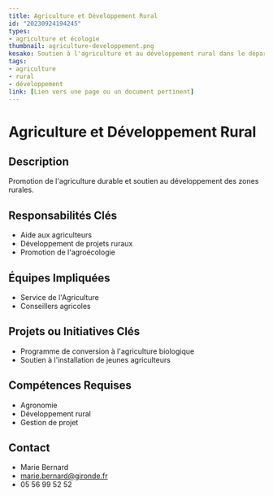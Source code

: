 ```yaml
---
title: Agriculture et Développement Rural
id: "20230924194245"
types:
- agriculture et écologie
thumbnail: agriculture-developpement.png
kesako: Soutien à l'agriculture et au développement rural dans le département.
tags:
- agriculture
- rural
- développement
link: [Lien vers une page ou un document pertinent]
---
```

# Agriculture et Développement Rural

## Description
Promotion de l'agriculture durable et soutien au développement des zones rurales.

## Responsabilités Clés
- Aide aux agriculteurs
- Développement de projets ruraux
- Promotion de l'agroécologie

## Équipes Impliquées
- Service de l'Agriculture
- Conseillers agricoles

## Projets ou Initiatives Clés
- Programme de conversion à l'agriculture biologique
- Soutien à l'installation de jeunes agriculteurs

## Compétences Requises
- Agronomie
- Développement rural
- Gestion de projet

## Contact
- Marie Bernard
- marie.bernard@gironde.fr
- 05 56 99 52 52
